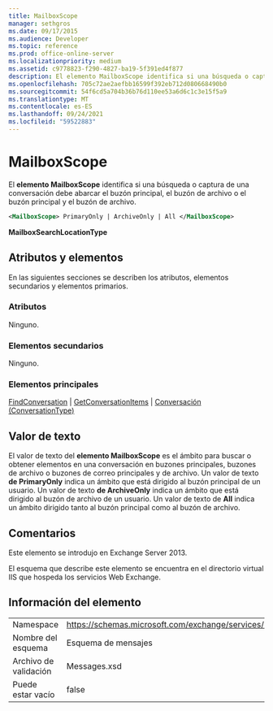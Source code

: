 ```yaml
---
title: MailboxScope
manager: sethgros
ms.date: 09/17/2015
ms.audience: Developer
ms.topic: reference
ms.prod: office-online-server
ms.localizationpriority: medium
ms.assetid: c9778823-f290-4827-ba19-5f391ed4f877
description: El elemento MailboxScope identifica si una búsqueda o captura de una conversación debe abarcar el buzón principal, el buzón de archivo o el buzón principal y el buzón de archivo.
ms.openlocfilehash: 705c72ae2aefbb16599f392eb712d080668490b0
ms.sourcegitcommit: 54f6cd5a704b36b76d110ee53a6d6c1c3e15f5a9
ms.translationtype: MT
ms.contentlocale: es-ES
ms.lasthandoff: 09/24/2021
ms.locfileid: "59522883"
---
```

# <a name="mailboxscope"></a>MailboxScope

El **elemento MailboxScope** identifica si una búsqueda o captura de una conversación debe abarcar el buzón principal, el buzón de archivo o el buzón principal y el buzón de archivo. 
  
```XML
<MailboxScope> PrimaryOnly | ArchiveOnly | All </MailboxScope>
```

**MailboxSearchLocationType**

## <a name="attributes-and-elements"></a>Atributos y elementos

En las siguientes secciones se describen los atributos, elementos secundarios y elementos primarios.
  
### <a name="attributes"></a>Atributos

Ninguno.
  
### <a name="child-elements"></a>Elementos secundarios

Ninguno.
  
### <a name="parent-elements"></a>Elementos principales

[FindConversation](findconversation.md)  |  [GetConversationItems](getconversationitems.md)  |  [Conversación (ConversationType)](conversation-conversationtype.md)
  
## <a name="text-value"></a>Valor de texto

El valor de texto del **elemento MailboxScope** es el ámbito para buscar o obtener elementos en una conversación en buzones principales, buzones de archivo o buzones de correo principales y de archivo. Un valor de texto **de PrimaryOnly** indica un ámbito que está dirigido al buzón principal de un usuario. Un valor de texto **de ArchiveOnly** indica un ámbito que está dirigido al buzón de archivo de un usuario. Un valor de texto de **All** indica un ámbito dirigido tanto al buzón principal como al buzón de archivo. 
  
## <a name="remarks"></a>Comentarios

Este elemento se introdujo en Exchange Server 2013.
  
El esquema que describe este elemento se encuentra en el directorio virtual IIS que hospeda los servicios Web Exchange.
  
## <a name="element-information"></a>Información del elemento

|||
|:-----|:-----|
|Namespace  <br/> |https://schemas.microsoft.com/exchange/services/2006/messages  <br/> |
|Nombre del esquema  <br/> |Esquema de mensajes  <br/> |
|Archivo de validación  <br/> |Messages.xsd  <br/> |
|Puede estar vacío  <br/> |false  <br/> |
   

